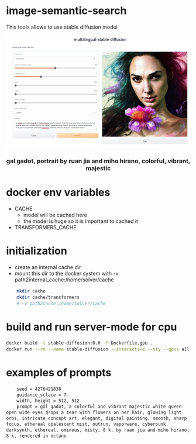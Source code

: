 # image-semantic-search
This tools allows to use stable diffusion model

<p align="center"> 
  <img src="./images/gal-gadot.jpg">
  <h3 align="center">
    gal gadot, portrait by ruan jia and miho hirano, colorful, vibrant, majestic
  </h3>  
</p>


# docker env variables 
* CACHE 
    * model will be cached here 
    * the model is huge so it is important to cached it 
* TRANSFORMERS_CACHE

# initialization 
* create an internal cache dir 
* mount this dir to the docker system with -v path2internal_cache:/home/solver/cache

```bash
    mkdir cache 
    mkdir cache/transformers
    # -v path2cache:/home/solver/cache 
```

# build and run server-mode for cpu 
```bash
docker build -t stable-diffusion:0.0 -f Dockerfile.gpu .
docker run --rm --name stable-diffusion --interactive --tty --gpus all -v path2cache:/home/solver/cache -p hostport:server_port -p hostport:display_port  stable-diffusion:0.0 --server_port 8000 --display_port 7068 --language_source 'french' --token your-token
``` 

# examples of prompts 
```
    seed = 4276421838
    guidance_sclace = 7
    width, height = 512, 512
    prompt = gal gadot, a colorful and vibrant majestic white queen open wide eyes drops a tear with flowers on her hair, glowing light orbs, intricate concept art, elegant, digital painting, smooth, sharp focus, ethereal opalescent mist, outrun, vaporware, cyberpunk darksynth, ethereal, ominous, misty, 8 k, by ruan jia and miho hirano, 8 k, rendered in octane 
```

